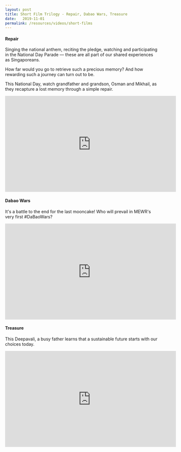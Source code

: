 ```yaml
---
layout: post
title: Short Film Trilogy - Repair, Dabao Wars, Treasure
date:   2019-11-01
permalink: /resources/videos/short-films
---
```



#### Repair 

Singing the national anthem, reciting the pledge, watching and participating in the National Day Parade — these are all part of our shared experiences as Singaporeans.

How far would you go to retrieve such a precious memory? And how rewarding such a journey can turn out to be. 

This National Day, watch grandfather and grandson, Osman and Mikhail, as they recapture a lost memory through a simple repair.

<div class="bp-youtube">
      <iframe width="560" height="315" src="https://www.youtube.com/embed/28TiHutnmw4" frameborder="0" allow="autoplay; encrypted-media" allowfullscreen></iframe>
</div>


#### Dabao Wars

It's a battle to the end for the last mooncake! Who will prevail in MEWR's very first #DaBaoWars?

<div class="bp-youtube">
      <iframe width="560" height="315" src="https://www.youtube.com/embed/xKuJ00SaDIc" frameborder="0" allow="autoplay; encrypted-media" allowfullscreen></iframe>
</div>

#### Treasure

This Deepavali, a busy father learns that a sustainable future starts with our choices today.

<div class="bp-youtube">
      <iframe width="560" height="315" src="https://www.youtube.com/embed/SgvF_sojQB0" frameborder="0" allow="autoplay; encrypted-media" allowfullscreen></iframe>
</div>

